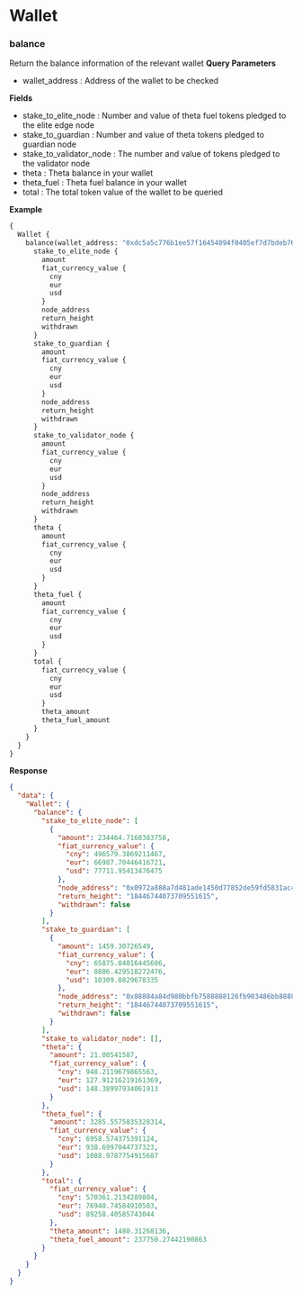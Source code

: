 # Wallet

### balance

Return the balance information of the relevant wallet
**Query Parameters**

- wallet_address : Address of the wallet to be checked

**Fields**

- stake_to_elite_node : Number and value of theta fuel tokens pledged to the elite edge node
- stake_to_guardian : Number and value of theta tokens pledged to guardian node
- stake_to_validator_node : The number and value of tokens pledged to the validator node
- theta : Theta balance in your wallet
- theta_fuel : Theta fuel balance in your wallet
- total : The total token value of the wallet to be queried

**Example**

```graphql
{
  Wallet {
    balance(wallet_address: "0xdc5a5c776b1ee57f16454094f0405ef7d7bdeb76") {
      stake_to_elite_node {
        amount
        fiat_currency_value {
          cny
          eur
          usd
        }
        node_address
        return_height
        withdrawn
      }
      stake_to_guardian {
        amount
        fiat_currency_value {
          cny
          eur
          usd
        }
        node_address
        return_height
        withdrawn
      }
      stake_to_validator_node {
        amount
        fiat_currency_value {
          cny
          eur
          usd
        }
        node_address
        return_height
        withdrawn
      }
      theta {
        amount
        fiat_currency_value {
          cny
          eur
          usd
        }
      }
      theta_fuel {
        amount
        fiat_currency_value {
          cny
          eur
          usd
        }
      }
      total {
        fiat_currency_value {
          cny
          eur
          usd
        }
        theta_amount
        theta_fuel_amount
      }
    }
  }
}
```

**Response**

```json
{
  "data": {
    "Wallet": {
      "balance": {
        "stake_to_elite_node": [
          {
            "amount": 234464.7168383758,
            "fiat_currency_value": {
              "cny": 496579.3869211467,
              "eur": 66987.70446416721,
              "usd": 77711.95413476475
            },
            "node_address": "0x0972a888a7d481ade1450d77852de59fd5831ac4",
            "return_height": "18446744073709551615",
            "withdrawn": false
          }
        ],
        "stake_to_guardian": [
          {
            "amount": 1459.30726549,
            "fiat_currency_value": {
              "cny": 65875.04016445606,
              "eur": 8886.429518272476,
              "usd": 10309.0829678335
            },
            "node_address": "0x88884a84d980bbfb7588888126fb903486bb8888",
            "return_height": "18446744073709551615",
            "withdrawn": false
          }
        ],
        "stake_to_validator_node": [],
        "theta": {
          "amount": 21.00541587,
          "fiat_currency_value": {
            "cny": 948.2119679865563,
            "eur": 127.91216219161369,
            "usd": 148.38997934061913
          }
        },
        "theta_fuel": {
          "amount": 3285.5575835328314,
          "fiat_currency_value": {
            "cny": 6958.574375391124,
            "eur": 938.6997044737323,
            "usd": 1088.9787754915687
          }
        },
        "total": {
          "fiat_currency_value": {
            "cny": 570361.2134289804,
            "eur": 76940.74584910503,
            "usd": 89258.40585743044
          },
          "theta_amount": 1480.31268136,
          "theta_fuel_amount": 237750.27442190863
        }
      }
    }
  }
}
```
